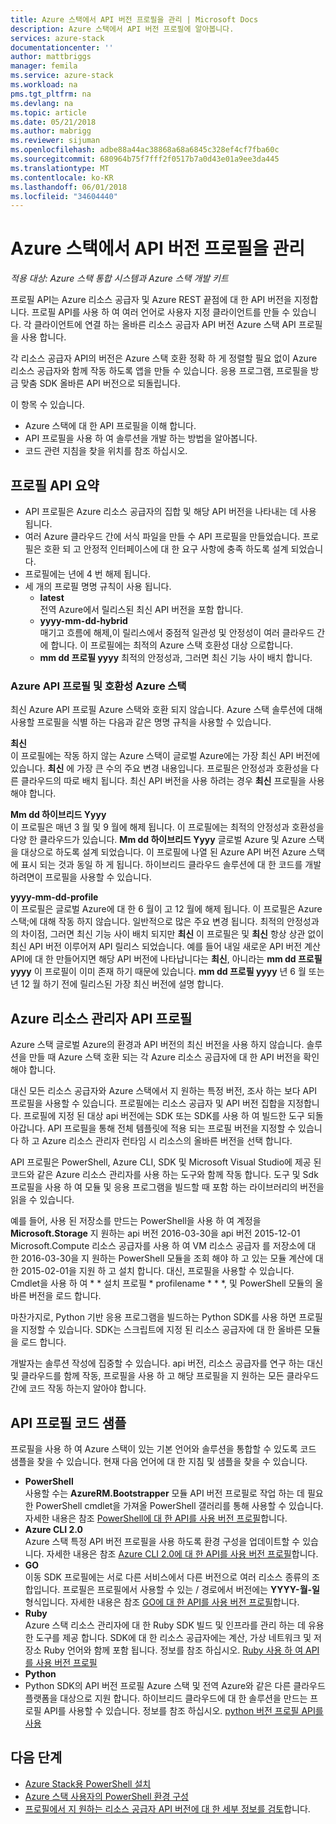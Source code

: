 ```yaml
---
title: Azure 스택에서 API 버전 프로필을 관리 | Microsoft Docs
description: Azure 스택에서 API 버전 프로필에 알아봅니다.
services: azure-stack
documentationcenter: ''
author: mattbriggs
manager: femila
ms.service: azure-stack
ms.workload: na
pms.tgt_pltfrm: na
ms.devlang: na
ms.topic: article
ms.date: 05/21/2018
ms.author: mabrigg
ms.reviewer: sijuman
ms.openlocfilehash: adbe88a44ac38868a68a6845c328ef4cf7fba60c
ms.sourcegitcommit: 680964b75f7fff2f0517b7a0d43e01a9ee3da445
ms.translationtype: MT
ms.contentlocale: ko-KR
ms.lasthandoff: 06/01/2018
ms.locfileid: "34604440"
---
```

# <a name="manage-api-version-profiles-in-azure-stack"></a>Azure 스택에서 API 버전 프로필을 관리

*적용 대상: Azure 스택 통합 시스템과 Azure 스택 개발 키트*

프로필 API는 Azure 리소스 공급자 및 Azure REST 끝점에 대 한 API 버전을 지정합니다. 프로필 API를 사용 하 여 여러 언어로 사용자 지정 클라이언트를 만들 수 있습니다. 각 클라이언트에 연결 하는 올바른 리소스 공급자 API 버전 Azure 스택 API 프로필을 사용 합니다.

각 리소스 공급자 API의 버전은 Azure 스택 호환 정확 하 게 정렬할 필요 없이 Azure 리소스 공급자와 함께 작동 하도록 앱을 만들 수 있습니다. 응용 프로그램, 프로필을 방금 맞춤 SDK 올바른 API 버전으로 되돌립니다.

이 항목 수 있습니다.

 - Azure 스택에 대 한 API 프로필을 이해 합니다.
 - API 프로필을 사용 하 여 솔루션을 개발 하는 방법을 알아봅니다.
 - 코드 관련 지침을 찾을 위치를 참조 하십시오.

## <a name="summary-of-api-profiles"></a>프로필 API 요약

- API 프로필은 Azure 리소스 공급자의 집합 및 해당 API 버전을 나타내는 데 사용 됩니다.
- 여러 Azure 클라우드 간에 서식 파일을 만들 수 API 프로필을 만들었습니다. 프로필은 호환 되 고 안정적 인터페이스에 대 한 요구 사항에 충족 하도록 설계 되었습니다.
- 프로필에는 년에 4 번 해제 됩니다.
- 세 개의 프로필 명명 규칙이 사용 됩니다.
    - **latest**  
        전역 Azure에서 릴리스된 최신 API 버전을 포함 합니다.
    - **yyyy-mm-dd-hybrid**  
    매기고 흐름에 해제,이 릴리스에서 중점적 일관성 및 안정성이 여러 클라우드 간에 합니다. 이 프로필에는 최적의 Azure 스택 호환성 대상 으로합니다.
    - **mm dd 프로필 yyyy** 최적의 안정성과, 그러면 최신 기능 사이 배치 합니다.

### <a name="azure-api-profiles-and-azure-stack-compatibility"></a>Azure API 프로필 및 호환성 Azure 스택

최신 Azure API 프로필 Azure 스택와 호환 되지 않습니다. Azure 스택 솔루션에 대해 사용할 프로필을 식별 하는 다음과 같은 명명 규칙을 사용할 수 있습니다.

**최신**  
이 프로필에는 작동 하지 않는 Azure 스택이 글로벌 Azure에는 가장 최신 API 버전에 있습니다. **최신** 에 가장 큰 수의 주요 변경 내용입니다. 프로필은 안정성과 호환성을 다른 클라우드의 따로 배치 됩니다. 최신 API 버전을 사용 하려는 경우 **최신** 프로필을 사용 해야 합니다.

**Mm dd 하이브리드 Yyyy**  
이 프로필은 매년 3 월 및 9 월에 해제 됩니다. 이 프로필에는 최적의 안정성과 호환성을 다양 한 클라우드가 있습니다. **Mm dd 하이브리드 Yyyy** 글로벌 Azure 및 Azure 스택을 대상으로 하도록 설계 되었습니다. 이 프로필에 나열 된 Azure API 버전 Azure 스택에 표시 되는 것과 동일 하 게 됩니다. 하이브리드 클라우드 솔루션에 대 한 코드를 개발 하려면이 프로필을 사용할 수 있습니다.

**yyyy-mm-dd-profile**  
이 프로필은 글로벌 Azure에 대 한 6 월이 고 12 월에 해제 됩니다. 이 프로필은 Azure 스택;에 대해 작동 하지 않습니다. 일반적으로 많은 주요 변경 됩니다. 최적의 안정성과의 차이점, 그러면 최신 기능 사이 배치 되지만 **최신** 이 프로필은 및 **최신** 항상 상관 없이 최신 API 버전 이루어져 API 릴리스 되었습니다. 예를 들어 내일 새로운 API 버전 계산 API에 대 한 만들어지면 해당 API 버전에 나타납니다는 **최신**, 아니라는 **mm dd 프로필 yyyy** 이 프로필이 이미 존재 하기 때문에 있습니다.  **mm dd 프로필 yyyy** 년 6 월 또는 년 12 월 하기 전에 릴리스된 가장 최신 버전에 설명 합니다.

## <a name="azure-resource-manager-api-profiles"></a>Azure 리소스 관리자 API 프로필

Azure 스택 글로벌 Azure의 환경과 API 버전의 최신 버전을 사용 하지 않습니다. 솔루션을 만들 때 Azure 스택 호환 되는 각 Azure 리소스 공급자에 대 한 API 버전을 확인 해야 합니다.

대신 모든 리소스 공급자와 Azure 스택에서 지 원하는 특정 버전, 조사 하는 보다 API 프로필을 사용할 수 있습니다. 프로필에는 리소스 공급자 및 API 버전 집합을 지정합니다. 프로필에 지정 된 대상 api 버전에는 SDK 또는 SDK를 사용 하 여 빌드한 도구 되돌아갑니다. API 프로필을 통해 전체 템플릿에 적용 되는 프로필 버전을 지정할 수 있습니다 하 고 Azure 리소스 관리자 런타임 시 리소스의 올바른 버전을 선택 합니다.

API 프로필은 PowerShell, Azure CLI, SDK 및 Microsoft Visual Studio에 제공 된 코드와 같은 Azure 리소스 관리자를 사용 하는 도구와 함께 작동 합니다. 도구 및 Sdk 프로필을 사용 하 여 모듈 및 응용 프로그램을 빌드할 때 포함 하는 라이브러리의 버전을 읽을 수 있습니다.

예를 들어, 사용 된 저장소를 만드는 PowerShell을 사용 하 여 계정을 **Microsoft.Storage** 지 원하는 api 버전 2016-03-30을 api 버전 2015-12-01 Microsoft.Compute 리소스 공급자를 사용 하 여 VM 리소스 공급자 를 저장소에 대 한 2016-03-30을 지 원하는 PowerShell 모듈을 조회 해야 하 고 있는 모듈 계산에 대 한 2015-02-01을 지원 하 고 설치 합니다. 대신, 프로필을 사용할 수 있습니다. Cmdlet을 사용 하 여 * * 설치 프로필 * profilename * * *, 및 PowerShell 모듈의 올바른 버전을 로드 합니다.

마찬가지로, Python 기반 응용 프로그램을 빌드하는 Python SDK를 사용 하면 프로필을 지정할 수 있습니다. SDK는 스크립트에 지정 된 리소스 공급자에 대 한 올바른 모듈을 로드 합니다.

개발자는 솔루션 작성에 집중할 수 있습니다. api 버전, 리소스 공급자를 연구 하는 대신 및 클라우드를 함께 작동, 프로필을 사용 하 고 해당 프로필을 지 원하는 모든 클라우드 간에 코드 작동 하는지 알아야 합니다.

## <a name="api-profile-code-samples"></a>API 프로필 코드 샘플

프로필을 사용 하 여 Azure 스택이 있는 기본 언어와 솔루션을 통합할 수 있도록 코드 샘플을 찾을 수 있습니다. 현재 다음 언어에 대 한 지침 및 샘플을 찾을 수 있습니다.

- **PowerShell**  
사용할 수는 **AzureRM.Bootstrapper** 모듈 API 버전 프로필로 작업 하는 데 필요한 PowerShell cmdlet을 가져올 PowerShell 갤러리를 통해 사용할 수 있습니다. 자세한 내용은 참조 [PowerShell에 대 한 API를 사용 버전 프로필](azure-stack-version-profiles-powershell.md)합니다.
- **Azure CLI 2.0**  
Azure 스택 특정 API 버전 프로필을 사용 하도록 환경 구성을 업데이트할 수 있습니다. 자세한 내용은 참조 [Azure CLI 2.0에 대 한 API를 사용 버전 프로필](azure-stack-version-profiles-azurecli2.md)합니다.
- **GO**  
이동 SDK 프로필에는 서로 다른 서비스에서 다른 버전으로 여러 리소스 종류의 조합입니다. 프로필은 프로필에서 사용할 수 있는 / 경로에서 버전에는 **YYYY-월-일** 형식입니다. 자세한 내용은 참조 [GO에 대 한 API를 사용 버전 프로필](azure-stack-version-profiles-go.md)합니다.
- **Ruby**  
Azure 스택 리소스 관리자에 대 한 Ruby SDK 빌드 및 인프라를 관리 하는 데 유용한 도구를 제공 합니다. SDK에 대 한 리소스 공급자에는 계산, 가상 네트워크 및 저장소 Ruby 언어와 함께 포함 됩니다. 정보를 참조 하십시오. [Ruby 사용 하 여 API를 사용 버전 프로필](azure-stack-version-profiles-ruby.md)
- **Python**  
- Python SDK의 API 버전 프로필 Azure 스택 및 전역 Azure와 같은 다른 클라우드 플랫폼을 대상으로 지원 합니다. 하이브리드 클라우드에 대 한 솔루션을 만드는 프로필 API를 사용할 수 있습니다. 정보를 참조 하십시오. [python 버전 프로필 API를 사용](azure-stack-version-profiles-python.md)

## <a name="next-steps"></a>다음 단계

* [Azure Stack용 PowerShell 설치](azure-stack-powershell-install.md)
* [Azure 스택 사용자의 PowerShell 환경 구성](azure-stack-powershell-configure-user.md)
* [프로필에서 지 원하는 리소스 공급자 API 버전에 대 한 세부 정보를 검토](azure-stack-profiles-azure-resource-manager-versions.md)합니다.